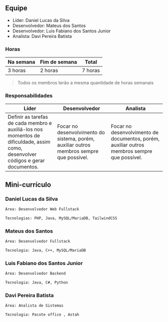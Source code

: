 ## Equipe

- Líder: Daniel Lucas da Silva
- Desenvolvedor: Mateus dos Santos
- Desenvolvedor: Luis Fabiano dos Santos Junior
- Analista: Davi Pereira Batista

### Horas

| Na semana | Fim de semana | Total   |
|-----------|---------------|---------|
| 3 horas   | 2 horas       | 7 horas |

> Todos os membros terão a mesma quantidade de horas semanais

### Responsabilidades

| Líder | Desenvolvedor | Analista |
|-------|---------------|----------|
| Definir as tarefas de cada membro e auxiliá-los nos momentos de dificuldade, assim como, desenvolver códigos e gerar documentos. | Focar no desenvolvimento do sistema, porém, auxiliar outros membros sempre que possível. | Focar no desenvolvimento de documentos, porém, auxiliar outros membros sempre que possível. |

## Mini-currículo
 
### Daniel Lucas da Silva

```bash
Área: Desenvolvedor Web Fullstack

Tecnologias: PHP, Java, MySQL/MariaDB, TailwindCSS
```

### Mateus dos Santos

```bash
Área: Desenvolvedor Fullstack

Tecnologia: Java, C++, MySQL/MariaDB
```

### Luis Fabiano dos Santos Junior

```bash
Área: Desenvolvedor Backend

Tecnologia: Java, C#, Python
```

### Davi Pereira Batista

```bash
Área: Analista de Sistemas

Tecnologia: Pacote office , Astah
```